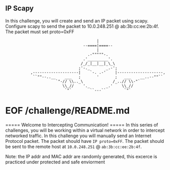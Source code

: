 ## IP Scapy 

In this challenge, you will create and send an IP packet using scapy. Configure scapy to send the packet to 10.0.248.251 @ ab:3b:cc:ee:2b:4f. The packet must set proto=0xFF



                                            |
                                      --====|====--
                                            |  
                                        .-"""""-. 
                                      .'_________'. 
                                     /_/_|__|__|_\_\
                                    ;'-._       _.-';
               ,--------------------|    `-. .-'    |--------------------,
                ``""--..__    ___   ;       '       ;   ___    __..--""``
                          `"-// \\.._\             /_..// \\-"`
                             \\_//    '._       _.'    \\_//
                              `"`        ``---``        `"`


# EOF /challenge/README.md

 
===== Welcome to Intercepting Communication! =====
In this series of challenges, you will be working within a virtual network in order to intercept networked traffic.
In this challenge you will manually send an Internet Protocol packet.
The packet should have `IP proto=0xFF`.
The packet should be sent to the remote host at `10.0.248.251`  @ `ab:3b:cc:ee:2b:4f`.

Note: the IP addr and MAC addr are randomly generated, this excerce is practiced under protected and safe enviorment
